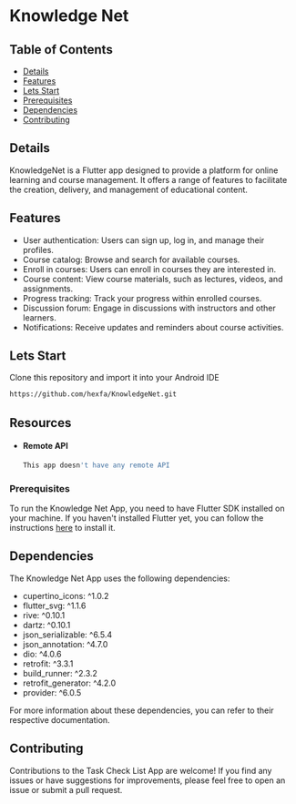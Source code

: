 # Knowledge Net
## Table of Contents
- [Details](#details)
- [Features](#features)
- [Lets Start](#lets-start)
- [Prerequisites](#prerequisites)
- [Dependencies](#dependencies)
- [Contributing](#contributing)
  
## Details 
KnowledgeNet is a Flutter app designed to provide a platform for online learning and course management. 
It offers a range of features to facilitate the creation, delivery, and management of educational content.

## Features 
- User authentication: Users can sign up, log in, and manage their profiles.
- Course catalog: Browse and search for available courses.
- Enroll in courses: Users can enroll in courses they are interested in.
- Course content: View course materials, such as lectures, videos, and assignments.
- Progress tracking: Track your progress within enrolled courses.
- Discussion forum: Engage in discussions with instructors and other learners.
- Notifications: Receive updates and reminders about course activities.
  
  
## Lets Start 

Clone this repository and import it into your Android IDE
```bash
https://github.com/hexfa/KnowledgeNet.git
```
## Resources 

- #### Remote API
  ```bash
  This app doesn't have any remote API
  ```
### Prerequisites

To run the Knowledge Net App, you need to have Flutter SDK installed on your machine. If you haven't installed Flutter yet, you can follow the instructions [here](https://flutter.dev/docs/get-started/install) to install it.


## Dependencies

The Knowledge Net App uses the following dependencies:

- cupertino_icons: ^1.0.2
- flutter_svg: ^1.1.6
- rive: ^0.10.1
- dartz: ^0.10.1
- json_serializable: ^6.5.4
- json_annotation: ^4.7.0
- dio: ^4.0.6
- retrofit: ^3.3.1
- build_runner: ^2.3.2
- retrofit_generator: ^4.2.0
- provider: ^6.0.5

For more information about these dependencies, you can refer to their respective documentation.

## Contributing

Contributions to the Task Check List App are welcome! If you find any issues or have suggestions for improvements, please feel free to open an issue or submit a pull request.
